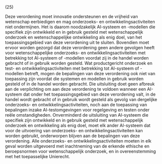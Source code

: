 (25)

Deze verordening moet innovatie ondersteunen en de vrijheid van wetenschap eerbiedigen en mag onderzoeks- en ontwikkelingsactiviteiten niet ondermijnen. Het is daarom noodzakelijk AI-systeem en -modellen die specifiek zijn ontwikkeld en in gebruik gesteld met wetenschappelijk onderzoek en wetenschappelijke ontwikkeling als enig doel, van het toepassingsgebied van deze verordening uit te sluiten. Bovendien moet ervoor worden gezorgd dat deze verordening geen andere gevolgen heeft voor wetenschappelijke onderzoeks- en ontwikkelingsactiviteiten met betrekking tot AI-systeem of -modellen voordat zij in de handel worden gebracht of in gebruik worden gesteld. Wat productgericht onderzoek en test- en ontwikkelingsactiviteiten met betrekking tot AI-systeem of -modellen betreft, mogen de bepalingen van deze verordening ook niet van toepassing zijn voordat die systemen en modellen in gebruik worden gesteld of in de handel worden gebracht. Die uitsluiting doet geen afbreuk aan de verplichting om aan deze verordening te voldoen wanneer een AI-systeem dat onder het toepassingsgebied van deze verordening valt, in de handel wordt gebracht of in gebruik wordt gesteld als gevolg van dergelijke onderzoeks- en ontwikkelingsactiviteiten, noch aan de toepassing van bepalingen inzake AI-testomgevingen voor regelgeving en testen onder reële omstandigheden. Onverminderd de uitsluiting van AI-systeem die specifiek zijn ontwikkeld en in gebruik gesteld met wetenschappelijk onderzoek en ontwikkeling als enig doel, moet elk ander AI-systeem dat voor de uitvoering van onderzoeks- en ontwikkelingsactiviteiten kan worden gebruikt, onderworpen blijven aan de bepalingen van deze verordening. Alle onderzoeks- en ontwikkelingsactiviteiten moeten in elk geval worden uitgevoerd met inachtneming van de erkende ethische en beroepsnormen voor wetenschappelijk onderzoek, en in overeenstemming met het toepasselijke Unierecht.
